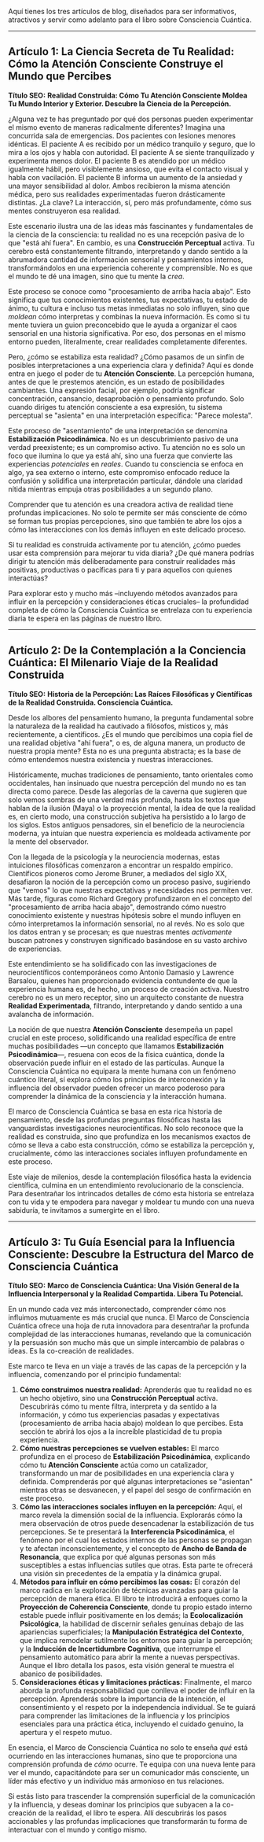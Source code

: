 Aquí tienes los tres artículos de blog, diseñados para ser informativos, atractivos y servir como adelanto para el libro sobre Consciencia Cuántica.

---

## Artículo 1: La Ciencia Secreta de Tu Realidad: Cómo la Atención Consciente Construye el Mundo que Percibes

**Título SEO:** **Realidad Construida: Cómo Tu Atención Consciente Moldea Tu Mundo Interior y Exterior. Descubre la Ciencia de la Percepción.**

¿Alguna vez te has preguntado por qué dos personas pueden experimentar el mismo evento de maneras radicalmente diferentes? Imagina una concurrida sala de emergencias. Dos pacientes con lesiones menores idénticas. El paciente A es recibido por un médico tranquilo y seguro, que lo mira a los ojos y habla con autoridad. El paciente A se siente tranquilizado y experimenta menos dolor. El paciente B es atendido por un médico igualmente hábil, pero visiblemente ansioso, que evita el contacto visual y habla con vacilación. El paciente B informa un aumento de la ansiedad y una mayor sensibilidad al dolor. Ambos recibieron la misma atención médica, pero sus realidades experimentadas fueron drásticamente distintas. ¿La clave? La interacción, sí, pero más profundamente, cómo sus mentes construyeron esa realidad.

Este escenario ilustra una de las ideas más fascinantes y fundamentales de la ciencia de la consciencia: tu realidad no es una recepción pasiva de lo que "está ahí fuera". En cambio, es una **Construcción Perceptual** activa. Tu cerebro está constantemente filtrando, interpretando y dando sentido a la abrumadora cantidad de información sensorial y pensamientos internos, transformándolos en una experiencia coherente y comprensible. No es que el mundo te dé una imagen, sino que tu mente la *crea*.

Este proceso se conoce como "procesamiento de arriba hacia abajo". Esto significa que tus conocimientos existentes, tus expectativas, tu estado de ánimo, tu cultura e incluso tus metas inmediatas no solo influyen, sino que *moldean* cómo interpretas y combinas la nueva información. Es como si tu mente tuviera un guion preconcebido que le ayuda a organizar el caos sensorial en una historia significativa. Por eso, dos personas en el mismo entorno pueden, literalmente, crear realidades completamente diferentes.

Pero, ¿cómo se estabiliza esta realidad? ¿Cómo pasamos de un sinfín de posibles interpretaciones a una experiencia clara y definida? Aquí es donde entra en juego el poder de tu **Atención Consciente**. La percepción humana, antes de que le prestemos atención, es un estado de posibilidades cambiantes. Una expresión facial, por ejemplo, podría significar concentración, cansancio, desaprobación o pensamiento profundo. Solo cuando diriges tu atención consciente a esa expresión, tu sistema perceptual se "asienta" en una interpretación específica: "Parece molesta".

Este proceso de "asentamiento" de una interpretación se denomina **Estabilización Psicodinámica**. No es un descubrimiento pasivo de una verdad preexistente; es un compromiso activo. Tu atención no es solo un foco que ilumina lo que ya está ahí, sino una fuerza que convierte las experiencias *potenciales* en *reales*. Cuando tu consciencia se enfoca en algo, ya sea externo o interno, este compromiso enfocado reduce la confusión y solidifica una interpretación particular, dándole una claridad nítida mientras empuja otras posibilidades a un segundo plano.

Comprender que tu atención es una creadora activa de realidad tiene profundas implicaciones. No solo te permite ser más consciente de cómo se forman tus propias percepciones, sino que también te abre los ojos a cómo las interacciones con los demás influyen en este delicado proceso.

Si tu realidad es construida activamente por tu atención, ¿cómo puedes usar esta comprensión para mejorar tu vida diaria? ¿De qué manera podrías dirigir tu atención más deliberadamente para construir realidades más positivas, productivas o pacíficas para ti y para aquellos con quienes interactúas?

Para explorar esto y mucho más –incluyendo métodos avanzados para influir en la percepción y consideraciones éticas cruciales– la profundidad completa de cómo la Consciencia Cuántica se entrelaza con tu experiencia diaria te espera en las páginas de nuestro libro.

---

## Artículo 2: De la Contemplación a la Conciencia Cuántica: El Milenario Viaje de la Realidad Construida

**Título SEO:** **Historia de la Percepción: Las Raíces Filosóficas y Científicas de la Realidad Construida. Consciencia Cuántica.**

Desde los albores del pensamiento humano, la pregunta fundamental sobre la naturaleza de la realidad ha cautivado a filósofos, místicos y, más recientemente, a científicos. ¿Es el mundo que percibimos una copia fiel de una realidad objetiva "ahí fuera", o es, de alguna manera, un producto de nuestra propia mente? Esta no es una pregunta abstracta; es la base de cómo entendemos nuestra existencia y nuestras interacciones.

Históricamente, muchas tradiciones de pensamiento, tanto orientales como occidentales, han insinuado que nuestra percepción del mundo no es tan directa como parece. Desde las alegorías de la caverna que sugieren que solo vemos sombras de una verdad más profunda, hasta los textos que hablan de la ilusión (Maya) o la proyección mental, la idea de que la realidad es, en cierto modo, una construcción subjetiva ha persistido a lo largo de los siglos. Estos antiguos pensadores, sin el beneficio de la neurociencia moderna, ya intuían que nuestra experiencia es moldeada activamente por la mente del observador.

Con la llegada de la psicología y la neurociencia modernas, estas intuiciones filosóficas comenzaron a encontrar un respaldo empírico. Científicos pioneros como Jerome Bruner, a mediados del siglo XX, desafiaron la noción de la percepción como un proceso pasivo, sugiriendo que "vemos" lo que nuestras expectativas y necesidades nos permiten ver. Más tarde, figuras como Richard Gregory profundizaron en el concepto del "procesamiento de arriba hacia abajo", demostrando cómo nuestro conocimiento existente y nuestras hipótesis sobre el mundo influyen en cómo interpretamos la información sensorial, no al revés. No es solo que los datos entran y se procesan; es que nuestras mentes *activamente* buscan patrones y construyen significado basándose en su vasto archivo de experiencias.

Este entendimiento se ha solidificado con las investigaciones de neurocientíficos contemporáneos como Antonio Damasio y Lawrence Barsalou, quienes han proporcionado evidencia contundente de que la experiencia humana es, de hecho, un proceso de creación activa. Nuestro cerebro no es un mero receptor, sino un arquitecto constante de nuestra **Realidad Experimentada**, filtrando, interpretando y dando sentido a una avalancha de información.

La noción de que nuestra **Atención Consciente** desempeña un papel crucial en este proceso, solidificando una realidad específica de entre muchas posibilidades —un concepto que llamamos **Estabilización Psicodinámica**—, resuena con ecos de la física cuántica, donde la observación puede influir en el estado de las partículas. Aunque la Consciencia Cuántica no equipara la mente humana con un fenómeno cuántico literal, sí explora cómo los principios de interconexión y la influencia del observador pueden ofrecer un marco poderoso para comprender la dinámica de la consciencia y la interacción humana.

El marco de Consciencia Cuántica se basa en esta rica historia de pensamiento, desde las profundas preguntas filosóficas hasta las vanguardistas investigaciones neurocientíficas. No solo reconoce que la realidad es construida, sino que profundiza en los mecanismos exactos de cómo se lleva a cabo esta construcción, cómo se estabiliza la percepción y, crucialmente, cómo las interacciones sociales influyen profundamente en este proceso.

Este viaje de milenios, desde la contemplación filosófica hasta la evidencia científica, culmina en un entendimiento revolucionario de la consciencia. Para desentrañar los intrincados detalles de cómo esta historia se entrelaza con tu vida y te empodera para navegar y moldear tu mundo con una nueva sabiduría, te invitamos a sumergirte en el libro.

---

## Artículo 3: Tu Guía Esencial para la Influencia Consciente: Descubre la Estructura del Marco de Consciencia Cuántica

**Título SEO:** **Marco de Consciencia Cuántica: Una Visión General de la Influencia Interpersonal y la Realidad Compartida. Libera Tu Potencial.**

En un mundo cada vez más interconectado, comprender cómo nos influimos mutuamente es más crucial que nunca. El Marco de Consciencia Cuántica ofrece una hoja de ruta innovadora para desentrañar la profunda complejidad de las interacciones humanas, revelando que la comunicación y la persuasión son mucho más que un simple intercambio de palabras o ideas. Es la co-creación de realidades.

Este marco te lleva en un viaje a través de las capas de la percepción y la influencia, comenzando por el principio fundamental:
1.  **Cómo construimos nuestra realidad:** Aprenderás que tu realidad no es un hecho objetivo, sino una **Construcción Perceptual** activa. Descubrirás cómo tu mente filtra, interpreta y da sentido a la información, y cómo tus experiencias pasadas y expectativas (procesamiento de arriba hacia abajo) moldean lo que percibes. Esta sección te abrirá los ojos a la increíble plasticidad de tu propia experiencia.
2.  **Cómo nuestras percepciones se vuelven estables:** El marco profundiza en el proceso de **Estabilización Psicodinámica**, explicando cómo tu **Atención Consciente** actúa como un catalizador, transformando un mar de posibilidades en una experiencia clara y definida. Comprenderás por qué algunas interpretaciones se "asientan" mientras otras se desvanecen, y el papel del sesgo de confirmación en este proceso.
3.  **Cómo las interacciones sociales influyen en la percepción:** Aquí, el marco revela la dimensión social de la influencia. Explorarás cómo la mera observación de otros puede desencadenar la estabilización de tus percepciones. Se te presentará la **Interferencia Psicodinámica**, el fenómeno por el cual los estados internos de las personas se propagan y te afectan inconscientemente, y el concepto de **Ancho de Banda de Resonancia**, que explica por qué algunas personas son más susceptibles a estas influencias sutiles que otras. Esta parte te ofrecerá una visión sin precedentes de la empatía y la dinámica grupal.
4.  **Métodos para influir en cómo percibimos las cosas:** El corazón del marco radica en la exploración de técnicas avanzadas para guiar la percepción de manera ética. El libro te introducirá a enfoques como la **Proyección de Coherencia Consciente**, donde tu propio estado interno estable puede influir positivamente en los demás; la **Ecolocalización Psicológica**, la habilidad de discernir señales genuinas debajo de las apariencias superficiales; la **Manipulación Estratégica del Contexto**, que implica remodelar sutilmente los entornos para guiar la percepción; y la **Inducción de Incertidumbre Cognitiva**, que interrumpe el pensamiento automático para abrir la mente a nuevas perspectivas. Aunque el libro detalla los pasos, esta visión general te muestra el abanico de posibilidades.
5.  **Consideraciones éticas y limitaciones prácticas:** Finalmente, el marco aborda la profunda responsabilidad que conlleva el poder de influir en la percepción. Aprenderás sobre la importancia de la intención, el consentimiento y el respeto por la independencia individual. Se te guiará para comprender las limitaciones de la influencia y los principios esenciales para una práctica ética, incluyendo el cuidado genuino, la apertura y el respeto mutuo.

En esencia, el Marco de Consciencia Cuántica no solo te enseña *qué* está ocurriendo en las interacciones humanas, sino que te proporciona una comprensión profunda de *cómo* ocurre. Te equipa con una nueva lente para ver el mundo, capacitándote para ser un comunicador más consciente, un líder más efectivo y un individuo más armonioso en tus relaciones.

Si estás listo para trascender la comprensión superficial de la comunicación y la influencia, y deseas dominar los principios que subyacen a la co-creación de la realidad, el libro te espera. Allí descubrirás los pasos accionables y las profundas implicaciones que transformarán tu forma de interactuar con el mundo y contigo mismo.